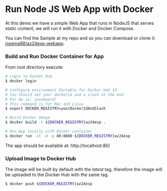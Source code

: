 # Run Node JS Web App with Docker

At this demo we have a simple Web App that runs in NodeJS that serves static content, we will run it with Docker and Docker Compose.

You can find the Sample at my repo and so you can download or clone it: [josema88/az24esp-webapp](https://github.com/josema88/az24esp-webapp).


### Build and Run Docker Container for App
From root directory execute:

```sh
# Login to Docker Hub
$ docker login

# Configure environment Variable for Docker Hub Id
# You should set your dockerid and a slash at the end
# For me is: josemaord/
# This command is for Mac and Linux
$ export DOCKER_REGISTRY=yourDockerIdAndSlash

# Build Docker Image
$ docker build -t ${DOCKER_REGISTRY}az24esp .
```

```sh
# Run App locally with Docker container
$ docker run -it -d -p 80:8080 ${DOCKER_REGISTRY}az24esp
```
The app should be available at:
http://localhost:80/

### Upload Image to Docker Hub

The image will be built by default with the *latest* tag, therefore the image will be uploaded to the Docker Hub with the same tag.
```sh
$ docker push ${DOCKER_REGISTRY}az24esp
